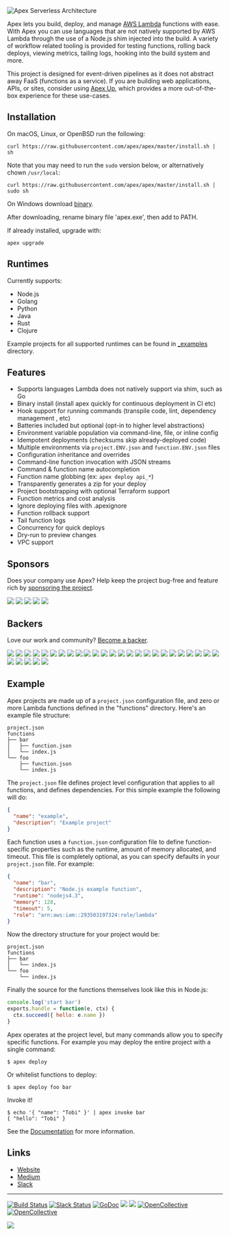 ![Apex Serverless Architecture](assets/title.png)

Apex lets you build, deploy, and manage [AWS Lambda](https://aws.amazon.com/lambda/) functions with ease. With Apex you can use languages that are not natively supported by AWS Lambda through the use of a Node.js shim injected into the build. A variety of workflow related tooling is provided for testing functions, rolling back deploys, viewing metrics, tailing logs, hooking into the build system and more.

This project is designed for event-driven pipelines as it does not abstract away FaaS (functions as a service). If you are building web applications, APIs, or sites, consider using [Apex Up](https://github.com/apex/up), which provides a more out-of-the-box experience for these use-cases.

## Installation

On macOS, Linux, or OpenBSD run the following:

```
curl https://raw.githubusercontent.com/apex/apex/master/install.sh | sh
```

Note that you may need to run the `sudo` version below, or alternatively chown `/usr/local`:
```
curl https://raw.githubusercontent.com/apex/apex/master/install.sh | sudo sh
```

On Windows download [binary](https://github.com/apex/apex/releases).

After downloading, rename binary file 'apex.exe', then add to PATH.

If already installed, upgrade with:

```
apex upgrade
```

## Runtimes

Currently supports:

- Node.js
- Golang
- Python
- Java
- Rust
- Clojure

Example projects for all supported runtimes can be found in [_examples](_examples) directory.

## Features

- Supports languages Lambda does not natively support via shim, such as Go
- Binary install (install apex quickly for continuous deployment in CI etc)
- Hook support for running commands (transpile code, lint, dependency management , etc)
- Batteries included but optional (opt-in to higher level abstractions)
- Environment variable population via command-line, file, or inline config
- Idempotent deployments (checksums skip already-deployed code)
- Multiple environments via `project.ENV.json` and `function.ENV.json` files
- Configuration inheritance and overrides
- Command-line function invocation with JSON streams
- Command & function name autocompletion
- Function name globbing (ex: `apex deploy api_*`)
- Transparently generates a zip for your deploy
- Project bootstrapping with optional Terraform support
- Function metrics and cost analysis
- Ignore deploying files with .apexignore
- Function rollback support
- Tail function logs
- Concurrency for quick deploys
- Dry-run to preview changes
- VPC support

## Sponsors

Does your company use Apex? Help keep the project bug-free and feature rich by [sponsoring the project](https://opencollective.com/apex#sponsor).

  <a href="https://opencollective.com/apex/sponsors/0/website" target="_blank"><img src="https://opencollective.com/apex/sponsors/0/avatar"></a>
  <a href="https://opencollective.com/apex/sponsors/1/website" target="_blank"><img src="https://opencollective.com/apex/sponsors/1/avatar"></a>
  <a href="https://opencollective.com/apex/sponsors/2/website" target="_blank"><img src="https://opencollective.com/apex/sponsors/2/avatar"></a>
  <a href="https://opencollective.com/apex/sponsors/3/website" target="_blank"><img src="https://opencollective.com/apex/sponsors/3/avatar"></a>
  <a href="https://opencollective.com/apex/sponsors/4/website" target="_blank"><img src="https://opencollective.com/apex/sponsors/4/avatar"></a>

## Backers

Love our work and community? [Become a backer](https://opencollective.com/apex).

  <a href="https://opencollective.com/apex/backers/0/website" target="_blank"><img src="https://opencollective.com/apex/backers/0/avatar"></a>
  <a href="https://opencollective.com/apex/backers/1/website" target="_blank"><img src="https://opencollective.com/apex/backers/1/avatar"></a>
  <a href="https://opencollective.com/apex/backers/2/website" target="_blank"><img src="https://opencollective.com/apex/backers/2/avatar"></a>
  <a href="https://opencollective.com/apex/backers/3/website" target="_blank"><img src="https://opencollective.com/apex/backers/3/avatar"></a>
  <a href="https://opencollective.com/apex/backers/4/website" target="_blank"><img src="https://opencollective.com/apex/backers/4/avatar"></a>
  <a href="https://opencollective.com/apex/backers/5/website" target="_blank"><img src="https://opencollective.com/apex/backers/5/avatar"></a>
  <a href="https://opencollective.com/apex/backers/6/website" target="_blank"><img src="https://opencollective.com/apex/backers/6/avatar"></a>
  <a href="https://opencollective.com/apex/backers/7/website" target="_blank"><img src="https://opencollective.com/apex/backers/7/avatar"></a>
  <a href="https://opencollective.com/apex/backers/8/website" target="_blank"><img src="https://opencollective.com/apex/backers/8/avatar"></a>
  <a href="https://opencollective.com/apex/backers/9/website" target="_blank"><img src="https://opencollective.com/apex/backers/9/avatar"></a>
  <a href="https://opencollective.com/apex/backers/10/website" target="_blank"><img src="https://opencollective.com/apex/backers/10/avatar"></a>
  <a href="https://opencollective.com/apex/backers/11/website" target="_blank"><img src="https://opencollective.com/apex/backers/11/avatar"></a>
  <a href="https://opencollective.com/apex/backers/12/website" target="_blank"><img src="https://opencollective.com/apex/backers/12/avatar"></a>
  <a href="https://opencollective.com/apex/backers/13/website" target="_blank"><img src="https://opencollective.com/apex/backers/13/avatar"></a>
  <a href="https://opencollective.com/apex/backers/14/website" target="_blank"><img src="https://opencollective.com/apex/backers/14/avatar"></a>
  <a href="https://opencollective.com/apex/backers/15/website" target="_blank"><img src="https://opencollective.com/apex/backers/15/avatar"></a>
  <a href="https://opencollective.com/apex/backers/16/website" target="_blank"><img src="https://opencollective.com/apex/backers/16/avatar"></a>
  <a href="https://opencollective.com/apex/backers/17/website" target="_blank"><img src="https://opencollective.com/apex/backers/17/avatar"></a>
  <a href="https://opencollective.com/apex/backers/18/website" target="_blank"><img src="https://opencollective.com/apex/backers/18/avatar"></a>
  <a href="https://opencollective.com/apex/backers/19/website" target="_blank"><img src="https://opencollective.com/apex/backers/19/avatar"></a>
  <a href="https://opencollective.com/apex/backers/20/website" target="_blank"><img src="https://opencollective.com/apex/backers/20/avatar"></a>
  <a href="https://opencollective.com/apex/backers/21/website" target="_blank"><img src="https://opencollective.com/apex/backers/21/avatar"></a>
  <a href="https://opencollective.com/apex/backers/22/website" target="_blank"><img src="https://opencollective.com/apex/backers/22/avatar"></a>
  <a href="https://opencollective.com/apex/backers/23/website" target="_blank"><img src="https://opencollective.com/apex/backers/23/avatar"></a>
  <a href="https://opencollective.com/apex/backers/24/website" target="_blank"><img src="https://opencollective.com/apex/backers/24/avatar"></a>
  <a href="https://opencollective.com/apex/backers/25/website" target="_blank"><img src="https://opencollective.com/apex/backers/25/avatar"></a>
  <a href="https://opencollective.com/apex/backers/26/website" target="_blank"><img src="https://opencollective.com/apex/backers/26/avatar"></a>
  <a href="https://opencollective.com/apex/backers/27/website" target="_blank"><img src="https://opencollective.com/apex/backers/27/avatar"></a>
  <a href="https://opencollective.com/apex/backers/28/website" target="_blank"><img src="https://opencollective.com/apex/backers/28/avatar"></a>
  <a href="https://opencollective.com/apex/backers/29/website" target="_blank"><img src="https://opencollective.com/apex/backers/29/avatar"></a>

## Example

Apex projects are made up of a `project.json` configuration file, and zero or more Lambda functions defined in the "functions" directory. Here's an example file structure:

```
project.json
functions
├── bar
│   ├── function.json
│   └── index.js
└── foo
    ├── function.json
    └── index.js
```

The `project.json` file defines project level configuration that applies to all functions, and defines dependencies. For this simple example the following will do:

```json
{
  "name": "example",
  "description": "Example project"
}
```

Each function uses a `function.json` configuration file to define function-specific properties such as the runtime, amount of memory allocated, and timeout. This file is completely optional, as you can specify defaults in your `project.json` file. For example:

```json
{
  "name": "bar",
  "description": "Node.js example function",
  "runtime": "nodejs4.3",
  "memory": 128,
  "timeout": 5,
  "role": "arn:aws:iam::293503197324:role/lambda"
}
```

Now the directory structure for your project would be:

```
project.json
functions
├── bar
│   └── index.js
└── foo
    └── index.js
```

Finally the source for the functions themselves look like this in Node.js:

```js
console.log('start bar')
exports.handle = function(e, ctx) {
  ctx.succeed({ hello: e.name })
}
```

Apex operates at the project level, but many commands allow you to specify specific functions. For example you may deploy the entire project with a single command:

```
$ apex deploy
```

Or whitelist functions to deploy:

```
$ apex deploy foo bar
```

Invoke it!

```
$ echo '{ "name": "Tobi" }' | apex invoke bar
{ "hello": "Tobi" }
```

See the [Documentation](http://apex.run) for more information.

## Links

- [Website](http://apex.run)
- [Medium](https://medium.com/apex-serverless)
- [Slack](https://chat.apex.sh/)

---

[![Build Status](https://semaphoreci.com/api/v1/projects/d27ff350-b9c5-4d99-96e5-64b1afb441c5/649392/badge.svg)](https://semaphoreci.com/tj/apex)
[![Slack Status](https://apex-slackin.herokuapp.com/badge.svg)](https://apex-slackin.herokuapp.com/)
[![GoDoc](https://godoc.org/github.com/apex/apex?status.svg)](https://godoc.org/github.com/apex/apex)
![](https://img.shields.io/badge/license-MIT-blue.svg)
![](https://img.shields.io/badge/status-stable-green.svg) [![OpenCollective](https://opencollective.com/apex/backers/badge.svg)](#backers) [![OpenCollective](https://opencollective.com/apex/sponsors/badge.svg)](#sponsors)

<a href="https://apex.sh"><img src="http://tjholowaychuk.com:6000/svg/sponsor"></a>

